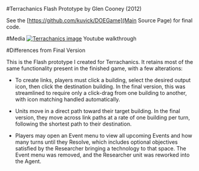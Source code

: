 #Terrachanics Flash Prototype
by Glen Cooney (2012)

See the [https://github.com/kuvick/DOEGame](Main Source Page) for final code.

#Media
[![Terrachanics image](http://i.imgur.com/nXJ73I0.png)](https://www.youtube.com/watch?v=c0dbq1l7zfU) Youtube walkthrough

#Differences from Final Version

This is the Flash prototype I created for Terrachanics. It retains most of the same functionality present in the finished game, with a few alterations:

* To create links, players must click a building, select the desired output icon, then click the destination building. In the final version, this was streamlined to require only a click-drag from one building to another, with icon matching handled automatically.

* Units move in a direct path toward their target building. In the final version, they move across link paths at a rate of one building per turn, following the shortest path to their destination.

* Players may open an Event menu to view all upcoming Events and how many turns until they Resolve, which includes optional objectives satisfied by the Researcher bringing a technology to that space. The Event menu was removed, and the Researcher unit was reworked into the Agent.
